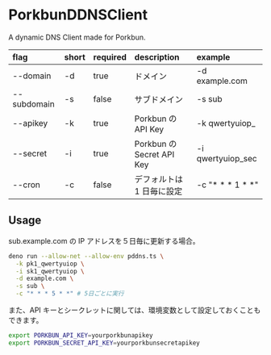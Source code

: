 # PorkbunDDNSClient

A dynamic DNS Client made for Porkbun.

| flag        | short | required | description               | example               |
| :---------- | :-------- | :------- | :------------------------ | :-------------------- |
| --domain    | -d        | true     | ドメイン                  | -d example.com        |
| --subdomain | -s        | false    | サブドメイン              | -s sub                |
| --apikey    | -k        | true     | Porkbun の API Key        | -k qwertyuiop\_       |
| --secret    | -i        | true     | Porkbun の Secret API Key | -i qwertyuiop_sec     |
| --cron      | -c        | false    | デフォルトは 1 日毎に設定 | -c "\* \* \* 1 \* \*" |

## Usage

sub.example.com の IP アドレスを５日毎に更新する場合。

```sh
deno run --allow-net --allow-env pddns.ts \
  -k pk1_qwertyuiop \
  -i sk1_qwertyuiop \
  -d example.com \
  -s sub \
  -c "* * * 5 * *" # 5日ごとに実行
```

また、API キーとシークレットに関しては、環境変数として設定しておくこともできます。

```sh
export PORKBUN_API_KEY=yourporkbunapikey
export PORKBUN_SECRET_API_KEY=yourporkbunsecretapikey
```
